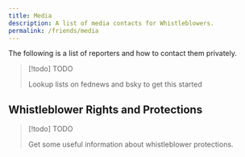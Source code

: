 ```yaml
---
title: Media
description: A list of media contacts for Whistleblowers.  
permalink: /friends/media
---
```


The following is a list of reporters and how to contact them privately.

> [!todo] TODO
> 
> Lookup lists on fednews and bsky to get this started

## Whistleblower Rights and Protections

> [!todo] TODO
> 
> Get some useful information about whistleblower protections.